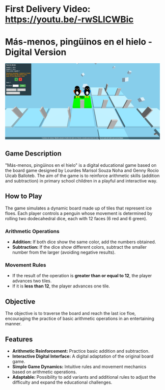 # First Delivery Video: https://youtu.be/-rwSLICWBic
# Más-menos, pingüinos en el hielo - Digital Version
<img src="assets/First Digital version.png" width="1800px">

## Game Description
"Más-menos, pingüinos en el hielo" is a digital educational game based on the board game designed by Lourdes Marisol Souza Noha and Genny Rocío Uicab Balloteb. The aim of the game is to reinforce arithmetic skills (addition and subtraction) in primary school children in a playful and interactive way.

## How to Play
The game simulates a dynamic board made up of tiles that represent ice floes. Each player controls a penguin whose movement is determined by rolling two dodecahedral dice, each with 12 faces (6 red and 6 green).

### Arithmetic Operations
- **Addition:** If both dice show the same color, add the numbers obtained.
- **Subtraction:** If the dice show different colors, subtract the smaller number from the larger (avoiding negative results).

### Movement Rules
- If the result of the operation is **greater than or equal to 12**, the player advances two tiles.
- If it is **less than 12**, the player advances one tile.

## Objective
The objective is to traverse the board and reach the last ice floe, encouraging the practice of basic arithmetic operations in an entertaining manner.

## Features
- **Arithmetic Reinforcement:** Practice basic addition and subtraction.
- **Interactive Digital Interface:** A digital adaptation of the original board game.
- **Simple Game Dynamics:** Intuitive rules and movement mechanics based on arithmetic operations.
- **Adaptable:** Possibility to add variants and additional rules to adjust the difficulty and expand the educational challenges.

